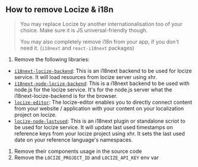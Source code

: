 ## How to remove Locize & i18n

> You may replace Locize by another internationalisation too of your choice. Make sure it is JS universal-friendly though.
>
> You may also completely remove i18n from your app, if you don't need it. (`i18next` and `react-i18next` packages)

1. Remove the following libraries:
- [`i18next-locize-backend`](https://www.npmjs.com/package/i18next-locize-backend): This is an i18next backend to be used for locize service. It will load resources from locize server using xhr.
- [`i18next-node-locize-backend`](https://www.npmjs.com/package/i18next-node-locize-backend): This is a i18next backend to be used with node.js for the locize service. It's for the node.js server what the i18next-locize-backend is for the browser.
- [`locize-editor`](https://www.npmjs.com/package/locize-editor): The locize-editor enables you to directly connect content from your website / application with your content on your localization project on locize.
- [`locize-node-lastused`](https://www.npmjs.com/package/locize-node-lastused): This is an i18next plugin or standalone scriot to be used for locize service. It will update last used timestamps on reference keys from your locize project using xhr. It sets the last used date on your reference language's namespaces.
1. Remove their components usage in the source code
1. Remove the `LOCIZE_PROJECT_ID` and `LOCIZE_API_KEY` env var
